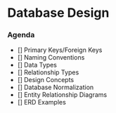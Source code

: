 # Database Design

### Agenda
- [] Primary Keys/Foreign Keys
- [] Naming Conventions
- [] Data Types
- [] Relationship Types
- [] Design Concepts
- [] Database Normalization
- [] Entity Relationship Diagrams
- [] ERD Examples
